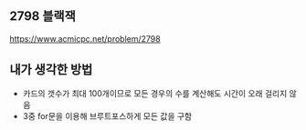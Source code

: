 ## 2798 블랙잭

<https://www.acmicpc.net/problem/2798>

## 내가 생각한 방법

- 카드의 갯수가 최대 100개이므로 모든 경우의 수를 계산해도 시간이 오래 걸리지 않음
- 3중 for문을 이용해 브루트포스하게 모든 값을 구함

